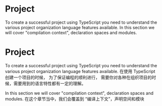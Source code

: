 # Project

To create a successful project using TypeScript you need to understand the various project organization language features available. In this section we will cover "compilation context", declaration spaces and modules.

# Project

To create a successful project using TypeScript you need to understand the various project organization language features available.
在使用 TypeScript 创建一个项目的时候， 为了保证编程的顺利进行， 需要你对各种在组织项目的时候，需要用到的语言特性都有一定的理解。

In this section we will cover "compilation context", declaration spaces and modules.
在这个章节当中，我们会覆盖到 “编译上下文”，声明空间和模块